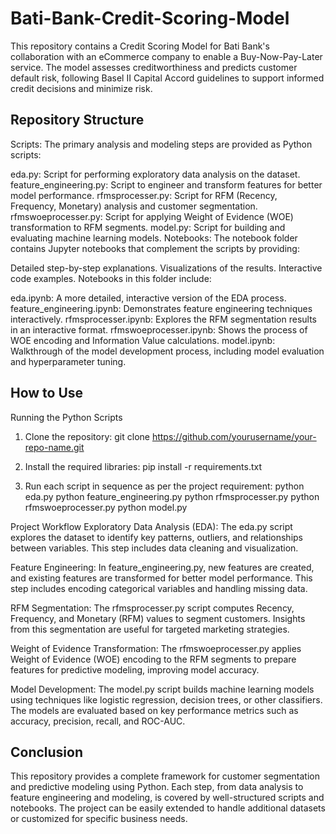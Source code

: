 
# Bati-Bank-Credit-Scoring-Model
This repository contains a Credit Scoring Model for Bati Bank's collaboration with an eCommerce company to enable a Buy-Now-Pay-Later service. The model assesses creditworthiness and predicts customer default risk, following Basel II Capital Accord guidelines to support informed credit decisions and minimize risk.

Repository Structure
---

Scripts:
The primary analysis and modeling steps are provided as Python scripts:

eda.py: Script for performing exploratory data analysis on the dataset.
feature_engineering.py: Script to engineer and transform features for better model performance.
rfmsprocesser.py: Script for RFM (Recency, Frequency, Monetary) analysis and customer segmentation.
rfmswoeprocesser.py: Script for applying Weight of Evidence (WOE) transformation to RFM segments.
model.py: Script for building and evaluating machine learning models.
Notebooks:
The notebook folder contains Jupyter notebooks that complement the scripts by providing:

Detailed step-by-step explanations.
Visualizations of the results.
Interactive code examples.
Notebooks in this folder include:

eda.ipynb: A more detailed, interactive version of the EDA process.
feature_engineering.ipynb: Demonstrates feature engineering techniques interactively.
rfmsprocesser.ipynb: Explores the RFM segmentation results in an interactive format.
rfmswoeprocesser.ipynb: Shows the process of WOE encoding and Information Value calculations.
model.ipynb: Walkthrough of the model development process, including model evaluation and hyperparameter tuning.


How to Use
---

Running the Python Scripts
1. Clone the repository:
git clone https://github.com/yourusername/your-repo-name.git


2. Install the required libraries:
pip install -r requirements.txt


3. Run each script in sequence as per the project requirement:
python eda.py
python feature_engineering.py
python rfmsprocesser.py
python rfmswoeprocesser.py
python model.py


Project Workflow
Exploratory Data Analysis (EDA):
The eda.py script explores the dataset to identify key patterns, outliers, and relationships between variables. This step includes data cleaning and visualization.

Feature Engineering:
In feature_engineering.py, new features are created, and existing features are transformed for better model performance. This step includes encoding categorical variables and handling missing data.

RFM Segmentation:
The rfmsprocesser.py script computes Recency, Frequency, and Monetary (RFM) values to segment customers. Insights from this segmentation are useful for targeted marketing strategies.

Weight of Evidence Transformation:
The rfmswoeprocesser.py applies Weight of Evidence (WOE) encoding to the RFM segments to prepare features for predictive modeling, improving model accuracy.

Model Development:
The model.py script builds machine learning models using techniques like logistic regression, decision trees, or other classifiers. The models are evaluated based on key performance metrics such as accuracy, precision, recall, and ROC-AUC.

Conclusion
---
This repository provides a complete framework for customer segmentation and predictive modeling using Python. Each step, from data analysis to feature engineering and modeling, is covered by well-structured scripts and notebooks. The project can be easily extended to handle additional datasets or customized for specific business needs.
